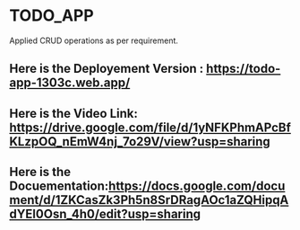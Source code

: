 # TODO_APP
Applied CRUD operations as per requirement.

## Here is the Deployement Version  : https://todo-app-1303c.web.app/


## Here is the Video Link: https://drive.google.com/file/d/1yNFKPhmAPcBfKLzpOQ_nEmW4nj_7o29V/view?usp=sharing


## Here is the Docuementation:https://docs.google.com/document/d/1ZKCasZk3Ph5n8SrDRagAOc1aZQHipqAdYEl0Osn_4h0/edit?usp=sharing
